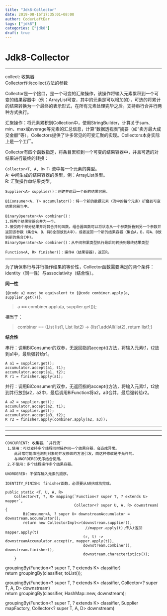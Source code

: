 ```yaml
---
title: "Jdk8-Collector"
date: 2019-08-16T17:35:01+08:00
author: CoderLeftEar
tags: ["jdk8"]
categories: ["jdk8"]
draft: true
---
```


# Jdk8-Collector
---

collect: 收集器  
Collector作为collect方法的参数  

Collector是一个接口，是一个可变的汇聚操作，该操作将输入元素累积到一个可变的结果容器中（例：ArrayList可变，其中的元素是可以增加的），可选的将累计的结果转换为一个最终的表示形式，在所有元素处理完毕之后。支持串行合并行两种方式执行。  

汇聚操作：将元素累积到Collection中，使用StringBuilder，计算关于sum、min、max或average等元素的汇总信息，计算“数据透视表”摘要（如“卖方最大成交金额”等）。Collectors提供了许多常见的可变汇聚的实现。Collectors本身实际上是一个工厂。  

Collector有四个函数指定，将条目累积到一个可变的结果容器中，并且可选的对结果进行最终的转换：  

`Collector<T, A, R>`
T: 流中每一个元素的类型。  
A: 中间生成的结果容器的类型，例：ArrayList<T>类型。  
R: 汇聚操作单结果类型。  

```
Supplier<A> supplier()：创建并返回一个新的结果容器。  

BiConsumer<A, T> accumulator()：将一个新的数据元素（流中的每个元素）折叠到可变结果容器当中。  

BinaryOperator<A> combiner()：  
1.将两个结果容器合并为一个。  
2.接受两个部分结果并将其合并的函数。组合器函数可以将状态从一个参数折叠到另一个参数并返回该参数（集合A，B，将B全部放到A中），或者返回一个新的结果容器（集合A，B，将A、B放到新的集合C中）。
BinaryOperator<A> combiner()：从中间积累类型执行最后的转换到最终结果类型  

Function<A, R> finisher()：操作A（结果容器），返回R。
```

---

为了确保串行与并行操作结果的等价性，Collector函数需要满足的两个条件：identity（同一性）与associativity（结合性）。  



**同一性**
```
{@code a} must be equivalent to {@code combiner.apply(a, supplier.get())}.  
```
> a == combiner.applu(a, supplier.get());  

相当于：  

> combiner == (List<String> list1, List<String> list2) -> {list1.addAll(list2), return list1;}  


**结合性**

串行：调用BiConsumer的双参，无返回指的accept()方法，将输入元素t1，t2放到a1中，最后强转给r1。
```
A a1 = supplier.get();
accumulator.accept(a1, t1);
accumulator.accept(a1, t2);
R r1 = finisher.apply(a1);
```
并行：调用BiConsumer的双参，无返回指的accept()方法，将输入元素t1，t2放到并行放到a2，a3中，最后调用BiFunction将a2，a3合并，最后强转给r2。
```
A a2 = supplier.get();
accumulator.accept(a2, t1);
A a3 = supplier.get();
accumulator.accept(a3, t2);
R r2 = finisher.apply(combiner.apply(a2, a3));
```

---

---

---

```
CONCURRENT: 收集器，`并行流`
 1.使用：可以支持多个线程同时操作同一个结果容器，会造成异常。
    此异常可能由检测到对象的并发修改的方法引发，而这种修改是不允许的。
    与UNORDERED无序结合使用。
 2.不使用：多个线程操作多个结果容器。

UNORDERED: 不保存输入元素的顺序。

IDENTITY_FINISH: finisher函数，必须要从A到R成功完成。 
```


```
public static <T, U, A, R>
    Collector<T, ?, R> mapping(`Function<? super T, ? extends U> mapper`,
                               Collector<? super U, A, R> downstream) {
        BiConsumer<A, ? super U> downstreamAccumulator = downstream.accumulator();
        return new CollectorImpl<>(downstream.supplier(),
                                    //mapper.apply(t),传入t返回mapper.apply(t)
                                   (r, t) -> downstreamAccumulator.accept(r, mapper.apply(t)),
                                   downstream.combiner(), downstream.finisher(),
                                   downstream.characteristics());
    }

```


groupingBy(Function<? super T, ? extends K> classifier)  
return groupingBy(classifier, toList());

groupingBy(Function<? super T, ? extends K> classifier, Collector<? super T, A, D> downstream)  
return groupingBy(classifier, HashMap::new, downstream);

groupingBy(Function<? super T, ? extends K> classifier, Supplier<M> mapFactory, Collector<? super T, A, D> downstream)  



